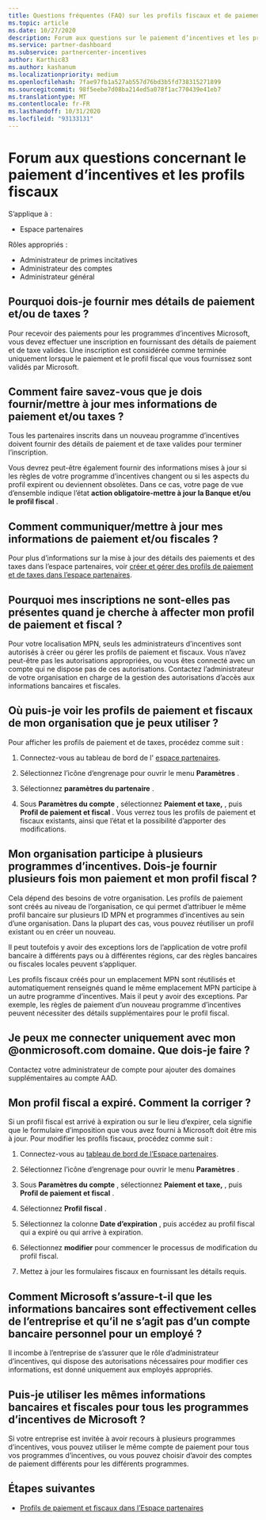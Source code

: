 ```yaml
---
title: Questions fréquentes (FAQ) sur les profils fiscaux et de paiement d’incentives
ms.topic: article
ms.date: 10/27/2020
description: Forum aux questions sur le paiement d’incentives et les profils fiscaux. Les questions incluent la raison pour laquelle vous ne pouvez pas voir vos profils de paiement et de taxe et ce qu’il faut en faire.
ms.service: partner-dashboard
ms.subservice: partnercenter-incentives
author: Karthic83
ms.author: kashanum
ms.localizationpriority: medium
ms.openlocfilehash: 7fae97fb1a527ab557d76bd3b5fd738315271899
ms.sourcegitcommit: 98f5eebe7d08ba214ed5a078f1ac770439e41eb7
ms.translationtype: MT
ms.contentlocale: fr-FR
ms.lasthandoff: 10/31/2020
ms.locfileid: "93133131"
---
```

# <a name="frequently-asked-questions-regarding-incentives-payout-and-tax-profiles"></a>Forum aux questions concernant le paiement d’incentives et les profils fiscaux

S’applique à :

- Espace partenaires

Rôles appropriés :

- Administrateur de primes incitatives
- Administrateur des comptes
- Administrateur général

## <a name="why-do-i-need-to-provide-my-payout-andor-tax-details"></a>Pourquoi dois-je fournir mes détails de paiement et/ou de taxes ?

Pour recevoir des paiements pour les programmes d’incentives Microsoft, vous devez effectuer une inscription en fournissant des détails de paiement et de taxe valides. Une inscription est considérée comme terminée uniquement lorsque le paiement et le profil fiscal que vous fournissez sont validés par Microsoft.

## <a name="how-do-i-know-that-i-need-to-provideupdate-my-payout-andor-tax-details"></a>Comment faire savez-vous que je dois fournir/mettre à jour mes informations de paiement et/ou taxes ?

Tous les partenaires inscrits dans un nouveau programme d’incentives doivent fournir des détails de paiement et de taxe valides pour terminer l’inscription.

Vous devrez peut-être également fournir des informations mises à jour si les règles de votre programme d’incentives changent ou si les aspects du profil expirent ou deviennent obsolètes. Dans ce cas, votre page de vue d’ensemble indique l’état **action obligatoire-mettre à jour la Banque et/ou le profil fiscal** .

## <a name="how-do-i-provide-update-my-payout-and-or-tax-details"></a>Comment communiquer/mettre à jour mes informations de paiement et/ou fiscales ?

Pour plus d’informations sur la mise à jour des détails des paiements et des taxes dans l’espace partenaires, voir [créer et gérer des profils de paiement et de taxes dans l’espace partenaires](./incentives-create-and-manage-your-payout-and-tax-profiles.md).

## <a name="why-dont-i-see-my-enrollments-when-i-go-to-assign-my-payout-and-tax-profile"></a>Pourquoi mes inscriptions ne sont-elles pas présentes quand je cherche à affecter mon profil de paiement et fiscal ?

Pour votre localisation MPN, seuls les administrateurs d’incentives sont autorisés à créer ou gérer les profils de paiement et fiscaux. Vous n’avez peut-être pas les autorisations appropriées, ou vous êtes connecté avec un compte qui ne dispose pas de ces autorisations. Contactez l’administrateur de votre organisation en charge de la gestion des autorisations d’accès aux informations bancaires et fiscales.

## <a name="where-can-i-see-the-payout-and-tax-profiles-for-my-organization-that-i-can-use"></a>Où puis-je voir les profils de paiement et fiscaux de mon organisation que je peux utiliser ?

Pour afficher les profils de paiement et de taxes, procédez comme suit :

1. Connectez-vous au tableau de bord de l' [espace partenaires](https://partner.microsoft.com/dashboard).

2. Sélectionnez l’icône d’engrenage pour ouvrir le menu **Paramètres** .

3. Sélectionnez **paramètres du partenaire** .

4. Sous **Paramètres du compte** , sélectionnez **Paiement et taxe,** , puis **Profil de paiement et fiscal** . Vous verrez tous les profils de paiement et fiscaux existants, ainsi que l’état et la possibilité d’apporter des modifications.

## <a name="my-organization-is-participating-in-multiple-incentive-programs-do-i-need-to-provide-my-payment-and-tax-profile-multiple-times"></a>Mon organisation participe à plusieurs programmes d’incentives. Dois-je fournir plusieurs fois mon paiement et mon profil fiscal ?

Cela dépend des besoins de votre organisation. Les profils de paiement sont créés au niveau de l’organisation, ce qui permet d’attribuer le même profil bancaire sur plusieurs ID MPN et programmes d’incentives au sein d’une organisation. Dans la plupart des cas, vous pouvez réutiliser un profil existant ou en créer un nouveau.

Il peut toutefois y avoir des exceptions lors de l’application de votre profil bancaire à différents pays ou à différentes régions, car des règles bancaires ou fiscales locales peuvent s’appliquer.

Les profils fiscaux créés pour un emplacement MPN sont réutilisés et automatiquement renseignés quand le même emplacement MPN participe à un autre programme d’incentives. Mais il peut y avoir des exceptions. Par exemple, les règles de paiement d’un nouveau programme d’incentives peuvent nécessiter des détails supplémentaires pour le profil fiscal.  

## <a name="im-only-able-to-sign-in-with-my-onmicrosoftcom-domain-what-should-i-do"></a>Je peux me connecter uniquement avec mon @onmicrosoft.com domaine. Que dois-je faire ?

Contactez votre administrateur de compte pour ajouter des domaines supplémentaires au compte AAD.

## <a name="my-tax-profile-has-expired-how-do-i-fix-this"></a>Mon profil fiscal a expiré. Comment la corriger ?

Si un profil fiscal est arrivé à expiration ou sur le lieu d’expirer, cela signifie que le formulaire d’imposition que vous avez fourni à Microsoft doit être mis à jour. Pour modifier les profils fiscaux, procédez comme suit :

1. Connectez-vous au [tableau de bord de l’Espace partenaires](https://partner.microsoft.com/dashboard/).

2. Sélectionnez l’icône d’engrenage pour ouvrir le menu **Paramètres** .

3. Sous **Paramètres du compte** , sélectionnez **Paiement et taxe,** , puis **Profil de paiement et fiscal** .

4. Sélectionnez **Profil fiscal** .

5. Sélectionnez la colonne **Date d’expiration** , puis accédez au profil fiscal qui a expiré ou qui arrive à expiration.

6. Sélectionnez **modifier** pour commencer le processus de modification du profil fiscal.

7. Mettez à jour les formulaires fiscaux en fournissant les détails requis.

## <a name="how-does-microsoft-ensure-that-the-bank-information-is-indeed-that-of-the-company-and-not-a-personal-bank-account-for-an-employee"></a>Comment Microsoft s’assure-t-il que les informations bancaires sont effectivement celles de l’entreprise et qu’il ne s’agit pas d’un compte bancaire personnel pour un employé ?

Il incombe à l’entreprise de s’assurer que le rôle d’administrateur d’incentives, qui dispose des autorisations nécessaires pour modifier ces informations, est donné uniquement aux employés appropriés.

## <a name="can-i-use-the-same-bank-and-tax-details-for-all-incentive-programs-at-microsoft"></a>Puis-je utiliser les mêmes informations bancaires et fiscales pour tous les programmes d’incentives de Microsoft ?

Si votre entreprise est invitée à avoir recours à plusieurs programmes d’incentives, vous pouvez utiliser le même compte de paiement pour tous vos programmes d’incentives, ou vous pouvez choisir d’avoir des comptes de paiement différents pour les différents programmes.

## <a name="next-steps"></a>Étapes suivantes

- [Profils de paiement et fiscaux dans l’Espace partenaires](incentives-create-and-manage-your-payout-and-tax-profiles.md)